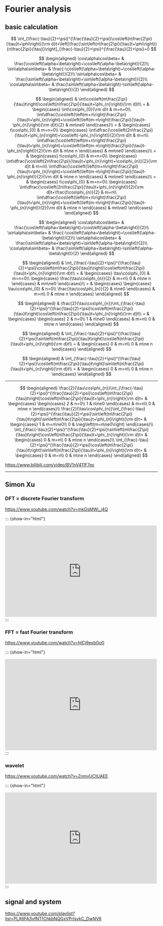 # Fourier analysis

## basic calculation

$$
\int_{\frac{-\tau}{2}+\psi}^{\frac{\tau}{2}+\psi}\cos\left(n\frac{2\pi}{\tau}t+\phi\right){\rm d}t=\left[\frac{\sin\left(n\frac{2\pi}{\tau}t+\phi\right)}{n\frac{2\pi}{\tau}}\right]_{\frac{-\tau}{2}+\psi}^{\frac{\tau}{2}+\psi}=0
$$

$$
\begin{aligned}
\cos\alpha\cos\beta= & \frac{\cos\left(\alpha+\beta\right)+\cos\left(\alpha-\beta\right)}{2}\\
\sin\alpha\sin\beta= & \frac{-\cos\left(\alpha+\beta\right)+\cos\left(\alpha-\beta\right)}{2}\\
\sin\alpha\cos\beta= & \frac{\sin\left(\alpha+\beta\right)+\sin\left(\alpha-\beta\right)}{2}\\
\cos\alpha\sin\beta= & \frac{\sin\left(\alpha+\beta\right)-\sin\left(\alpha-\beta\right)}{2}
\end{aligned}
$$

$$
\begin{aligned}
 & \int\cos\left(m\frac{2\pi}{\tau}t\right)\cos\left(n\frac{2\pi}{\tau}t+\phi_{n}\right){\rm d}t\\
= & \begin{cases}
\int\cos\phi_{0}{\rm d}t & m=n=0\\
\int\dfrac{\cos\left(\left(m+n\right)\frac{2\pi}{\tau}t+\phi_{n}\right)+\cos\left(\left(m-n\right)\frac{2\pi}{\tau}t-\phi_{n}\right){\rm d}t}{2} & mn\ne0
\end{cases}\\
= & \begin{cases}
t\cos\phi_{0} & m=n=0\\
\begin{cases}
\int\dfrac{\cos\left(2n\frac{2\pi}{\tau}t+\phi_{n}\right)+\cos\left(-\phi_{n}\right)}{2}{\rm d}t & m=n\\
\int\dfrac{\cos\left(\left(m+n\right)\frac{2\pi}{\tau}t+\phi_{n}\right)+\cos\left(\left(m-n\right)\frac{2\pi}{\tau}t-\phi_{n}\right)}{2}{\rm d}t & m\ne n
\end{cases} & mn\ne0
\end{cases}\\
= & \begin{cases}
t\cos\phi_{0} & m=n=0\\
\begin{cases}
\int\dfrac{\cos\left(2n\frac{2\pi}{\tau}t+\phi_{n}\right)+\cos\phi_{n}}{2}{\rm d}t & m=n\\
\int\dfrac{\cos\left(\left(m+n\right)\frac{2\pi}{\tau}t+\phi_{n}\right)+\cos\left(\left(m-n\right)\frac{2\pi}{\tau}t-\phi_{n}\right)}{2}{\rm d}t & m\ne n
\end{cases} & mn\ne0
\end{cases}\\
= & \begin{cases}
t\cos\phi_{0} & m=n=0\\
\begin{cases}
\int\dfrac{\cos\left(2n\frac{2\pi}{\tau}t+\phi_{n}\right)}{2}{\rm d}t+\frac{t\cos\phi_{n}}{2} & m=n\\
\int\dfrac{\cos\left(\left(m+n\right)\frac{2\pi}{\tau}t+\phi_{n}\right)+\cos\left(\left(m-n\right)\frac{2\pi}{\tau}t-\phi_{n}\right)}{2}{\rm d}t & m\ne n
\end{cases} & mn\ne0
\end{cases}
\end{aligned}
$$

$$
\begin{aligned}
\cos\alpha\cos\beta= & \frac{\cos\left(\alpha+\beta\right)+\cos\left(\alpha-\beta\right)}{2}\\
\sin\alpha\sin\beta= & \frac{-\cos\left(\alpha+\beta\right)+\cos\left(\alpha-\beta\right)}{2}\\
\sin\alpha\cos\beta= & \frac{\sin\left(\alpha+\beta\right)+\sin\left(\alpha-\beta\right)}{2}\\
\cos\alpha\sin\beta= & \frac{\sin\left(\alpha+\beta\right)-\sin\left(\alpha-\beta\right)}{2}
\end{aligned}
$$

$$
\begin{aligned}
 & \int_{\frac{-\tau}{2}+\psi}^{\frac{\tau}{2}+\psi}\cos\left(m\frac{2\pi}{\tau}t\right)\cos\left(n\frac{2\pi}{\tau}t+\phi_{n}\right){\rm d}t\\
= & \begin{cases}
\tau\cos\phi_{0} & m=n=0\\
\begin{cases}
\frac{\tau\cos\phi_{n}}{2} & m=n\\
0 & m\ne n
\end{cases} & mn\ne0
\end{cases}\\
= & \begin{cases}
\begin{cases}
\tau\cos\phi_{0} & n=0\\
\frac{\tau\cos\phi_{n}}{2} & n\ne0
\end{cases} & m=n\\
0 & m\ne n
\end{cases}
\end{aligned}
$$

$$
\begin{aligned}
 & \frac{2}{\tau\cos\phi_{n}}\int_{\frac{-\tau}{2}+\psi}^{\frac{\tau}{2}+\psi}\cos\left(m\frac{2\pi}{\tau}t\right)\cos\left(n\frac{2\pi}{\tau}t+\phi_{n}\right){\rm d}t\\
= & \begin{cases}
\begin{cases}
2 & n=0\\
1 & n\ne0
\end{cases} & m=n\\
0 & m\ne n
\end{cases}
\end{aligned}
$$

$$
\begin{aligned}
 & \int_{\frac{-\tau}{2}+\psi}^{\frac{\tau}{2}+\psi}\sin\left(m\frac{2\pi}{\tau}t\right)\cos\left(n\frac{2\pi}{\tau}t+\phi_{n}\right){\rm d}t\\
= & \begin{cases}
0 & m=n\\
0 & m\ne n
\end{cases}
\end{aligned}
$$

$$
\begin{aligned}
 & \int_{\frac{-\tau}{2}+\psi}^{\frac{\tau}{2}+\psi}\cos\left(m\frac{2\pi}{\tau}t\right)\sin\left(n\frac{2\pi}{\tau}t+\phi_{n}\right){\rm d}t\\
= & \begin{cases}
0 & m=n\\
0 & m\ne n
\end{cases}
\end{aligned}
$$

***

$$
\begin{aligned}
\frac{2}{\tau\cos\phi_{n}}\int_{\frac{-\tau}{2}+\psi}^{\frac{\tau}{2}+\psi}\cos\left(m\frac{2\pi}{\tau}t\right)\cos\left(n\frac{2\pi}{\tau}t+\phi_{n}\right){\rm d}t= & \begin{cases}
\begin{cases}
2 & n=0\\
1 & n\ne0
\end{cases} & m=n\\
0 & m\ne n
\end{cases}\\
\frac{2}{\tau\cos\phi_{n}}\int_{\frac{-\tau}{2}+\psi}^{\frac{\tau}{2}+\psi}\sin\left(m\frac{2\pi}{\tau}t\right)\sin\left(n\frac{2\pi}{\tau}t+\phi_{n}\right){\rm d}t= & \begin{cases}
1 & m=n\ne0\\
0 & \neg\left(m=n\ne0\right)
\end{cases}\\
\int_{\frac{-\tau}{2}+\psi}^{\frac{\tau}{2}+\psi}\sin\left(m\frac{2\pi}{\tau}t\right)\cos\left(n\frac{2\pi}{\tau}t+\phi_{n}\right){\rm d}t= & \begin{cases}
0 & m=n\\
0 & m\ne n
\end{cases}\\
\int_{\frac{-\tau}{2}+\psi}^{\frac{\tau}{2}+\psi}\cos\left(m\frac{2\pi}{\tau}t\right)\sin\left(n\frac{2\pi}{\tau}t+\phi_{n}\right){\rm d}t= & \begin{cases}
0 & m=n\\
0 & m\ne n
\end{cases}
\end{aligned}
$$

https://www.bilibili.com/video/BV1nV411F7es

***

## Simon Xu

### DFT = discrete Fourier transform

https://www.youtube.com/watch?v=mkGsMWi_j4Q

::: {show-in="html"}
<iframe width=500 height=300 frameborder="0" allowfullscreen src="https://www.youtube.com/embed/mkGsMWi_j4Q"></iframe>
:::

### FFT = fast Fourier transform

https://www.youtube.com/watch?v=htCj9exbGo0

::: {show-in="html"}
<iframe width=500 height=300 frameborder="0" allowfullscreen src="https://www.youtube.com/embed/htCj9exbGo0"></iframe>
:::

### wavelet

https://www.youtube.com/watch?v=ZnmvUCtUAEE

::: {show-in="html"}
<iframe width=500 height=300 frameborder="0" allowfullscreen src="https://www.youtube.com/embed/ZnmvUCtUAEE"></iframe>
:::

## signal and system

https://www.youtube.com/playlist?list=PLX6FA3vfNTfChkbNQGxVPrIsvkC_DwNV6

